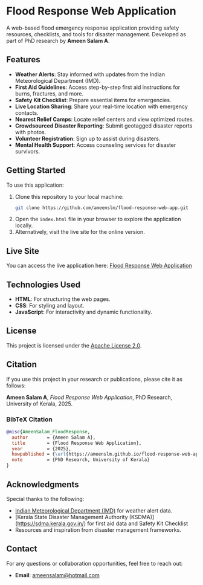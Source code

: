# Flood Response Web Application

A web-based flood emergency response application providing safety resources, checklists, and tools for disaster management. Developed as part of PhD research by **Ameen Salam A**.

## Features
- **Weather Alerts**: Stay informed with updates from the Indian Meteorological Department (IMD).
- **First Aid Guidelines**: Access step-by-step first aid instructions for burns, fractures, and more.
- **Safety Kit Checklist**: Prepare essential items for emergencies.
- **Live Location Sharing**: Share your real-time location with emergency contacts.
- **Nearest Relief Camps**: Locate relief centers and view optimized routes.
- **Crowdsourced Disaster Reporting**: Submit geotagged disaster reports with photos.
- **Volunteer Registration**: Sign up to assist during disasters.
- **Mental Health Support**: Access counseling services for disaster survivors.

## Getting Started
To use this application:
1. Clone this repository to your local machine:
   ```bash
   git clone https://github.com/ameenslm/flood-response-web-app.git
   ```
2. Open the `index.html` file in your browser to explore the application locally.
3. Alternatively, visit the live site for the online version.

## Live Site
You can access the live application here: [Flood Response Web Application](https://ameenslm.github.io/flood-response-web-app/)

## Technologies Used
- **HTML**: For structuring the web pages.
- **CSS**: For styling and layout.
- **JavaScript**: For interactivity and dynamic functionality.

## License
This project is licensed under the [Apache License 2.0](https://www.apache.org/licenses/LICENSE-2.0).

## Citation
If you use this project in your research or publications, please cite it as follows:

**Ameen Salam A**, *Flood Response Web Application*, PhD Research, University of Kerala, 2025.

### BibTeX Citation
```bibtex
@misc{AmeenSalam_FloodResponse,
  author       = {Ameen Salam A},
  title        = {Flood Response Web Application},
  year         = {2025},
  howpublished = {\url{https://ameenslm.github.io/flood-response-web-app/}},
  note         = {PhD Research, University of Kerala}
}
```

## Acknowledgments
Special thanks to the following:
- [Indian Meteorological Department (IMD)](https://mausam.imd.gov.in/) for weather alert data.
- [Kerala State Disaster Management Authority (KSDMA)] (https://sdma.kerala.gov.in/) for first aid data and Safety Kit Checklist
- Resources and inspiration from disaster management frameworks.

## Contact
For any questions or collaboration opportunities, feel free to reach out:
- **Email**: ameensalam@hotmail.com
